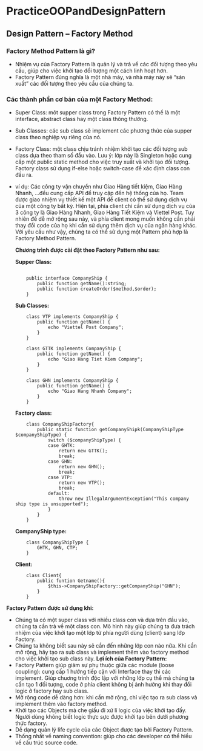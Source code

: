 # PracticeOOPandDesignPattern
## Design Pattern – Factory Method
### Factory Method Pattern là gì?
- Nhiệm vụ của Factory Pattern là quản lý và trả về các đối tượng theo yêu cầu, giúp cho việc khởi tạo đổi tượng một cách linh hoạt hơn.
- Factory Pattern đúng nghĩa là một nhà máy, và nhà máy này sẽ “sản xuất” các đối tượng theo yêu cầu của chúng ta.
###  Các thành phần cơ bản của một Factory Method:

- Super Class: môt supper class trong Factory Pattern có thể là một interface, abstract class hay một class thông thường.
- Sub Classes: các sub class sẽ implement các phương thức của supper class theo nghiệp vụ riêng của nó.
- Factory Class: một class chịu tránh nhiệm khởi tạo các đối tượng sub class dựa theo tham số đầu vào. Lưu ý: lớp này là Singleton hoặc cung cấp một public static method cho việc truy xuất và khởi tạo đối tượng. Factory class sử dụng if-else hoặc switch-case để xác định class con đầu ra.
- ví dụ: Các công ty vận chuyển như Giao Hàng tiết kiệm, Giao Hàng Nhanh, ...đều cung cấp API để truy cập đến hệ thống của họ. Team được giao nhiệm vụ thiết kế một API để client có thể sử dụng dịch vụ của một công ty bất kỳ. Hiện tại, phía client chỉ cần sử dụng dịch vụ của 3 công ty là Giao Hàng Nhanh, Giao Hàng Tiết Kiệm và Viettel Post. Tuy nhiên để dễ mở rộng sau này, và phía client mong muốn không cần phải thay đổi code của họ khi cần sử dụng thêm dịch vụ của ngân hàng khác. Với yêu cầu như vậy, chúng ta có thể sử dụng một Pattern phù hợp là Factory Method Pattern.


    **Chương trình được cài đặt theo Factory Pattern như sau:**
    
    __Supper Class:__
    ```

        public interface CompanyShip {
            public function getName():string;
            public function createOrder($method,$order);
        }
    ```

    __Sub Classes:__
    ```
        class VTP implements CompanyShip {
            public function getName() {
                echo "Viettel Post Company";
            }
        }
    ```
    ```
        class GTTK implements CompanyShip {
            public function getName() {
                echo "Giao Hang Tiet Kiem Company";
            }
        }
    ```
    ```
        class GHN implements CompanyShip {
            public function getName() {
                echo "Giao Hang Nhanh Company";
            }
        }
    ```
    __Factory class:__
    ```
        class CompanyShipFactory{
            public static function getCompanyShipk(CompanyShipType $companyShipType) {
                switch ($companyShipType) {
                case GHTK:
                    return new GTTK();
                    break;
                case GHN:
                    return new GHN();
                    break;
                case VTP:
                    return new VTP();
                    break;
                default:
                    throw new IllegalArgumentException("This company ship type is unsupported");
                }
            }
        }
    ```

    __CompanyShip type:__
    ```
        class CompanyShipType {
            GHTK, GHN, CTP;
        }
    ```
    __Client:__
    ```
        class Client{
            public funtion Getname(){
                $this->CompanyShipFactory::getCompanyShip("GHN");
            }
        }
    ```

**Factory Pattern được sử dụng khi:**
- Chúng ta có một super class với nhiều class con và dựa trên đầu vào, chúng ta cần trả về một class con. Mô hình này giúp chúng ta đưa trách nhiệm của việc khởi tạo một lớp từ phía người dùng (client) sang lớp Factory.
- Chúng ta không biết sau này sẽ cần đến những lớp con nào nữa. Khi cần mở rộng, hãy tạo ra sub class và implement thêm vào factory method cho việc khởi tạo sub class này.
**Lợi ích của Factory Pattern:**
- Factory Pattern giúp giảm sự phụ thuộc giữa các module (loose coupling): cung cấp 1 hướng tiếp cận với Interface thay thì các implement. Giúp chuơng trình độc lập với những lớp cụ thể mà chúng ta cần tạo 1 đối tượng, code ở phía client không bị ảnh hưởng khi thay đổi logic ở factory hay sub class.
- Mở rộng code dễ dàng hơn: khi cần mở rộng, chỉ việc tạo ra sub class và implement thêm vào factory method.
- Khởi tạo các Objects mà che giấu đi xử lí logic của việc khởi tạo đấy. Người dùng không biết logic thực sực được khởi tạo bên dưới phương thức factory.
- Dễ dạng quản lý life cycle của các Object được tạo bởi Factory Pattern.
- Thống nhất về naming convention: giúp cho các developer có thể hiểu về cấu trúc source code.
